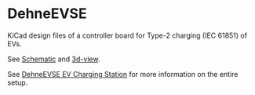 # DehneEVSE

KiCad design files of a controller board for Type-2 charging (IEC 61851) of EVs.

See [Schematic](Media/schematic.pdf) and [3d-view](Media/PCB-3d-view.png).

See [DehneEVSE EV Charging Station](https://dehnes.com/electronics/2021/03/31/dehneevse_charging_station.html) for more 
information on the entire setup.














